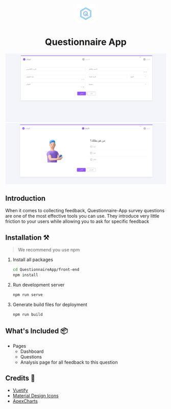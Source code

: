 <p align="center">
   <a target="_blank">
      <img src="public/logo.png" alt="materio-logo" width="60px" height="auto">
   </a>
</p>

<a target="_blank" align="center">
   <h1 align="center">Questionnaire App</h1>
</a>


![Questionaire App](../assets/dashboard.png)
![Questionaire App](../assets/question.png)
## Introduction

When it comes to collecting feedback, Questionnaire-App survey questions are one of the most effective tools you can use. They introduce very little friction to your users while allowing you to ask for specific feedback

## Installation ⚒️

> We recommend you use npm

1. Install all packages

   ```bash
   cd QuestionnaireApp/front-end
   npm install
   ```

2. Run development server

   ```bash
   npm run serve
   ```

3. Generate build files for deployment

   ```bash
   npm run build
   ```

## What's Included 📦

- Pages
  - Dashboard
  - Questions
  - Analysis page for all feedback to this question

## Credits 🙏

- [Vuetify](https://vuetifyjs.com/)
- [Material Design Icons](https://materialdesignicons.com/)
- [ApexCharts](https://apexcharts.com/)

